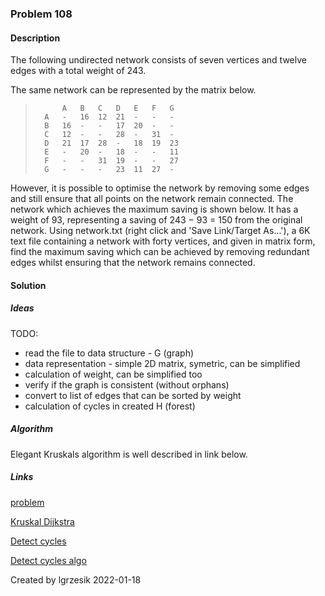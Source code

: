
### Problem 108

#### Description
The following undirected network consists of seven vertices and twelve edges with a total weight of 243.


The same network can be represented by the matrix below.

>     	    A	B	C	D	E	F	G
>       A	-	16	12	21	-	-	-
>       B	16	-	-	17	20	-	-
>       C	12	-	-	28	-	31	-
>       D	21	17	28	-	18	19	23
>       E	-	20	-	18	-	-	11
>       F	-	-	31	19	-	-	27
>       G	-	-	-	23	11	27	-
However, it is possible to optimise the network by removing some edges and still ensure that all points on the network remain connected. The network which achieves the maximum saving is shown below. It has a weight of 93, representing a saving of 243 − 93 = 150 from the original network.
Using network.txt (right click and 'Save Link/Target As...'), a 6K text file containing a network with forty vertices, and given in matrix form, find the maximum saving which can be achieved by removing redundant edges whilst ensuring that the network remains connected.
#### Solution

##### Ideas
TODO:
* read the file to data structure - G (graph)
* data representation - simple 2D matrix, symetric, can be simplified
* calculation of weight, can be simplified too
* verify if the graph is consistent (without orphans)
* convert to list of edges that can be sorted by weight
* calculation of cycles in created H (forest)

##### Algorithm
Elegant Kruskals algorithm is well described in link below.

##### Links
[problem](https://projecteuler.net/problem=107)

[Kruskal Dijkstra](https://math.dartmouth.edu/~nadia/math38/04_29_Kruskal_and_Dijkstra.pdf)

[Detect cycles](https://www.geeksforgeeks.org/detect-cycle-undirected-graph/)

[Detect cycles algo](https://en.wikipedia.org/wiki/Cycle_(graph_theory)#:~:text=real%20numbers%2C%20etc.-,Cycle%20detection,over%20are%20part%20of%20cycles.)

Created by lgrzesik 2022-01-18